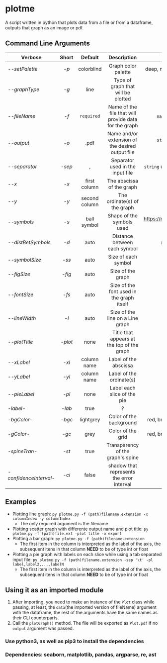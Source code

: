 # plotme
 A script written in python that plots data from a file or from a dataframe, outputs that graph as an image or pdf. 

## Command Line Arguments
| Verbose                | Short    | Default       | Description                                           | Valid Values                                                             |
|------------------------|:--------:|:-------------:|:-----------------------------------------------------:|:------------------------------------------------------------------------:|
| _--setPalette_         | _-p_     | colorblind    | Graph color palette                                   | deep, muted, pastel, bright, dark and colorblind                         |
| _--graphType_          | _-g_     | line          | Type of graph that will be plotted                    | line, scatter, pie and bar                                               |
| _--fileName_           | _-f_     | `required`    | Name of the file that will provide data for the graph | `name with or without path`.`extension`                                  |
| _--output_             | _-o_     | .pdf          | Name and/or extension of the desired output file      | `string` e.g. "outputFile.pdf", ".png" or "outputName"                   |
| _--separator_          | _-sep_   | ,             | Separator used in the input file                      | `string` use ' ' for names that contains \ or similar                    | 
| _--x_                  | _-x_     | first column  | The abscissa of the graph                             | `int`                                                                    |
| _--y_                  | _-y_     | second column | The ordinate(s) of the graph                          | `int`                                                                    |
| _--symbols_            | _-s_     | ball symbol   | Shape of the symbols used                             | https://matplotlib.org/3.1.0/api/markers_api.html (no separator between) |
| _--distBetSymbols_     | _-d_     | auto          | Distance between each symbol                          | `int`, `float`, `None`, `(int,int,int)` etc                              |
| _--symbolSize_         | _-ss_    | auto          | Size of each symbol                                   | `int` or `float`                                                         |
| _--figSize_            | _-fig_   | auto          | Size of the graph                                     | `float,float`                                                            |
| _--fontSize_           | _-fs_    | auto          | Size of the font used in the graph itself             | `int`                                                                    |
| _--lineWidth_          | _-l_     | auto          | Size of the line on a Line graph                      | `int` or `float`                                                         |
| _--plotTitle_          | _-plot_  | none          | Title that appears at the top of the graph            | `string`                                                                 |
| _--xLabel_             | _-xl_    | column name   | Label of the abscissa                                 | `string`                                                                 |
| _--yLabel_             | _-yl_    | column name   | Label of the ordinate(s)                              | `string`                                                                 |
| _--pieLabel_           | _-pl_    | none          | Label each slice of the pie                           | `string1,string2,...,stringN`                                            |
| _-label-_              | _-lab_   | true          | ?                                                     | ?                                                                        | 
| _-bgColor-_            | _-bgc_   | lightgrey     | Color of the background                               | red, brown, lightgrey, grey, black, crimson etc                          |
| _-gColor-_             | _-gc_    | grey          | Color of the grid                                     | red, brown, lightgrey, grey, black, crimson etc                          |
| _-spineTran-_          | _-st_    | true          | Transparency of the graph's spine                     | `True` or `False`                                                        |
| _-confidenceInterval-_ | _-ci_    | false         | shadow that represents the error interval             | `True` or `False`                                                        |

## Examples
 - Plotting line graph: `py plotme.py -f (path)filename.extension -x columnIndex -y columnIndex`
    - The only required argument is the filename 
 - Plotting scatter graph with differente output name and plot title: `py plotme.py -f (path)file.ext -plot title -o export` 
 - Plotting a bar graph: `py plotme.py -f (path)filename.extension`
    - The first item in the column is interpreted as the label of the axis, the subsequent itens in that column **NEED** to be of type int or float
 - Plotting a pie graph with labels on each slice while using a tab separated input file: `py plotme.py -f (path)filename.extension -sep '\t' -pl label,label2,...,labelN`
    - The first item in the column is interpreted as the label of the axis, the subsequent itens in that column **NEED** to be of type int or float

## Using it as an imported module

 1. After importing, you need to make an instance of the `Plot` class while passing, at least, the  `data`(the imported version of fileName) argument with the dataframe, the rest of the arguments have the same names as their CLI counterparts. 
 2. Call the `plotGraph()` method. The file will be exported as `Plot.pdf` if no `output` argument was passed.

### Use python3, as well as pip3 to install the dependencies

### Dependencies: seaborn, matplotlib, pandas, argparse, re, ast
